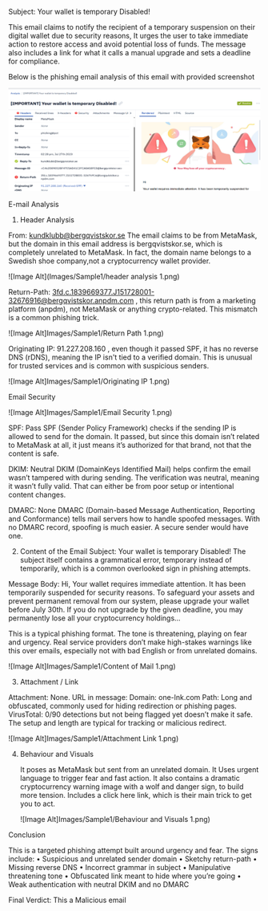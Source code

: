 Subject: Your wallet is temporary Disabled!


This email claims to notify the recipient of a temporary suspension on their digital wallet due to security reasons, It urges the user to take immediate action to restore access and avoid potential loss of funds. The message also includes a link for what it calls a manual upgrade and sets a deadline for compliance.

Below is the phishing email analysis of this email with provided screenshot

![Image Alt](Images/Sample1/MailOverview.png)

E-mail Analysis

1. Header Analysis

From: kundklubb@bergqvistskor.se
The email claims to be from MetaMask, but the domain in this email address is bergqvistskor.se, which is completely unrelated to MetaMask. In fact, the domain name belongs to a Swedish shoe company,not a cryptocurrency wallet provider.

![Image Alt](Images/Sample1/header analysis 1.png)

 
Return-Path:
3fd.c.1839669377.J151728001-32676916@bergqvistskor.anpdm.com , this return path is from a marketing platform (anpdm), not MetaMask or anything crypto-related. This mismatch is a common phishing trick.

![Image Alt]Images/Sample1/Return Path 1.png)
 
Originating IP:
91.227.208.160 , even though it passed SPF, it has no reverse DNS (rDNS), meaning the IP isn't tied to a verified domain. This is unusual for trusted services and is common with suspicious senders.


![Image Alt]Images/Sample1/Originating IP 1.png)	



Email Security

![Image Alt]Images/Sample1/Email Security 1.png)

 
SPF: Pass
SPF (Sender Policy Framework) checks if the sending IP is allowed to send for the domain. It passed, but since this domain isn’t related to MetaMask at all, it just means it’s authorized for that brand, not that the content is safe.

DKIM:  Neutral
DKIM (DomainKeys Identified Mail) helps confirm the email wasn’t tampered with during sending. The verification was neutral, meaning it wasn’t fully valid. That can either be from poor setup or intentional content changes.

DMARC:  None
DMARC (Domain-based Message Authentication, Reporting and Conformance) tells mail servers how to handle spoofed messages. With no DMARC record, spoofing is much easier. A secure sender would have one.


2. Content of the Email
Subject: Your wallet is temporary Disabled!
The subject itself contains a grammatical error, temporary instead of temporarily, which is a common overlooked sign in phishing attempts.

Message Body:
Hi,
Your wallet requires immediate attention. It has been temporarily suspended for security reasons. To safeguard your assets and prevent permanent removal from our system, please upgrade your wallet before July 30th.
If you do not upgrade by the given deadline, you may permanently lose all your cryptocurrency holdings...

This is a typical phishing format. The tone is threatening, playing on fear and urgency. 
Real service providers don’t make high-stakes warnings like this over emails, especially not with bad English or from unrelated domains.
 


![Image Alt]Images/Sample1/Content of Mail 1.png)



3. Attachment / Link

Attachment: None.
URL in message:
Domain: one-lnk.com
Path: Long and obfuscated, commonly used for hiding redirection or phishing pages.
VirusTotal: 0/90 detections but not being flagged yet doesn’t make it safe. The setup and length are typical for tracking or malicious redirect.


![Image Alt]Images/Sample1/Attachment Link 1.png)

 

 4. Behaviour and Visuals

	It poses as MetaMask but sent from an unrelated domain.
	It Uses urgent language to trigger fear and fast action.
	It also contains a dramatic cryptocurrency warning image with a wolf and danger sign, to build more tension.
        Includes a click here link, which is their main trick to get you to act.

    ![Image Alt]Images/Sample1/Behaviour and Visuals 1.png)


Conclusion

This is a targeted phishing attempt built around urgency and fear. The signs include:
•       Suspicious and unrelated sender domain
•	Sketchy return-path
•	Missing reverse DNS
•	Incorrect grammar in subject
•	Manipulative threatening tone
•	Obfuscated link meant to hide where you’re going
•	Weak authentication with neutral DKIM and no DMARC

Final Verdict:  This a Malicious email
